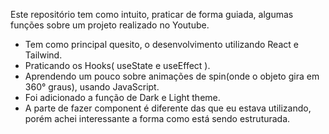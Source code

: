 Este repositório tem como intuito, praticar de forma guiada, algumas funções sobre um projeto realizado no Youtube. 
- Tem como principal quesito, o desenvolvimento utilizando React e Tailwind.
- Praticando os Hooks( useState e useEffect ).
- Aprendendo um pouco sobre animações de spin(onde o objeto gira em 360° graus), usando JavaScript. 
- Foi adicionado a função de Dark e Light theme.
- A parte de fazer component é diferente das que eu estava utilizando, porém achei interessante a forma como está sendo estruturada. 